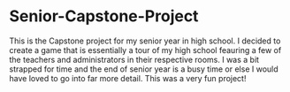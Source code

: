 # Senior-Capstone-Project

This is the Capstone project for my senior year in high school. I decided to create a game that is essentially a tour of my high school feauring a few of the teachers and administrators in their respective rooms. I was a bit strapped for time and the end of senior year is  a busy time or else I would have loved to go into far more detail.
This was a very fun project!
